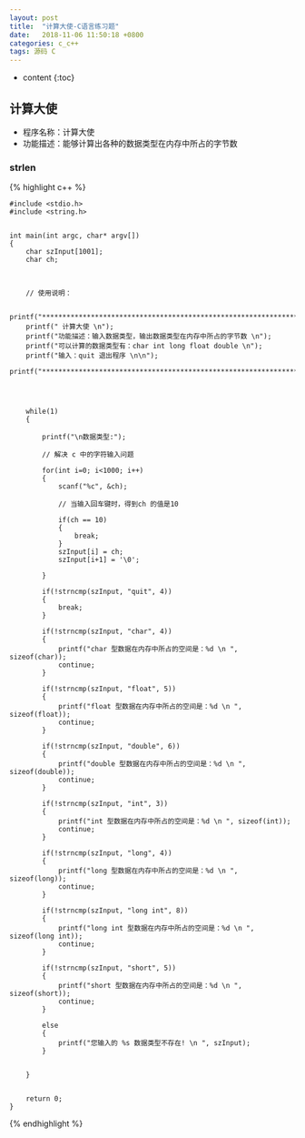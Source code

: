 ```yaml
---
layout: post
title:  "计算大使-C语言练习题"
date:   2018-11-06 11:50:18 +0800
categories: c_c++
tags: 源码 C 
---
```


* content
{:toc}



## 计算大使


* 程序名称：计算大使
* 功能描述：能够计算出各种的数据类型在内存中所占的字节数


### strlen 

{% highlight c++ %}

	#include <stdio.h>
	#include <string.h>

	
	int main(int argc, char* argv[])
	{
	    char szInput[1001];
	    char ch;



	    // 使用说明：

	    printf("*************************************************************************\n");
	    printf(" 计算大使 \n");
	    printf("功能描述：输入数据类型，输出数据类型在内存中所占的字节数 \n");
	    printf("可以计算的数据类型有：char int long float double \n");
	    printf("输入：quit 退出程序 \n\n");
	    printf("*************************************************************************\n");




	    while(1)
	    {

	        printf("\n数据类型:");

	        // 解决 c 中的字符输入问题

	        for(int i=0; i<1000; i++)
	        {
	            scanf("%c", &ch);

	            // 当输入回车键时，得到ch 的值是10

	            if(ch == 10)
	            {
	                break;
	            }
	            szInput[i] = ch;
	            szInput[i+1] = '\0';

	        }

	        if(!strncmp(szInput, "quit", 4))
	        {
	            break;
	        }

	        if(!strncmp(szInput, "char", 4))
	        {
	            printf("char 型数据在内存中所占的空间是：%d \n ", sizeof(char));
	            continue;
	        }

	        if(!strncmp(szInput, "float", 5))
	        {
	            printf("float 型数据在内存中所占的空间是：%d \n ", sizeof(float));
	            continue;
	        }

	        if(!strncmp(szInput, "double", 6))
	        {
	            printf("double 型数据在内存中所占的空间是：%d \n ", sizeof(double));
	            continue;
	        }

	        if(!strncmp(szInput, "int", 3))
	        {
	            printf("int 型数据在内存中所占的空间是：%d \n ", sizeof(int));
	            continue;
	        }

	        if(!strncmp(szInput, "long", 4))
	        {
	            printf("long 型数据在内存中所占的空间是：%d \n ", sizeof(long));
	            continue;
	        }

	        if(!strncmp(szInput, "long int", 8))
	        {
	            printf("long int 型数据在内存中所占的空间是：%d \n ", sizeof(long int));
	            continue;
	        }

	        if(!strncmp(szInput, "short", 5))
	        {
	            printf("short 型数据在内存中所占的空间是：%d \n ", sizeof(short));
	            continue;
	        }

	        else
	        {
	            printf("您输入的 %s 数据类型不存在! \n ", szInput);
	        }


	    }


	    return 0;
	}

{% endhighlight %}



